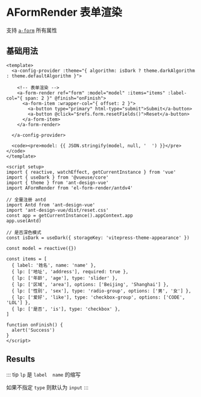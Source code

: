 # AFormRender 表单渲染

支持 [`a-form`](https://element-plus.gitee.io/zh-CN/component/form.html#form-attributes) 所有属性

## 基础用法

```vue preview
<template>
  <a-config-provider :theme="{ algorithm: isDark ? theme.darkAlgorithm : theme.defaultAlgorithm }">

    <!-- 表单渲染 -->
    <a-form-render ref="form" :model="model" :items="items" :label-col="{ span: 2 }" @finish="onFinish">
      <a-form-item :wrapper-col="{ offset: 2 }">
        <a-button type="primary" html-type="submit">Submit</a-button>
        <a-button @click="$refs.form.resetFields()">Reset</a-button>
      </a-form-item>
    </a-form-render>

  </a-config-provider>
  
  <code><pre>model: {{ JSON.stringify(model, null, '  ') }}</pre></code>
</template>

<script setup>
import { reactive, watchEffect, getCurrentInstance } from 'vue'
import { useDark } from '@vueuse/core'
import { theme } from 'ant-design-vue'
import AFormRender from 'el-form-render/antdv4'

// 全量注册 antd
import Antd from 'ant-design-vue'
import 'ant-design-vue/dist/reset.css'
const app = getCurrentInstance().appContext.app
app.use(Antd)

// 是否深色模式
const isDark = useDark({ storageKey: 'vitepress-theme-appearance' })

const model = reactive({})

const items = [
  { label: '姓名', name: 'name' },
  { lp: ['地址', 'address'], required: true },
  { lp: ['年龄', 'age'], type: 'slider' },
  { lp: ['区域', 'area'], options: ['Beijing', 'Shanghai'] },
  { lp: ['性别', 'sex'], type: 'radio-group', options: ['男', '女'] },
  { lp: ['爱好', 'like'], type: 'checkbox-group', options: ['CODE', 'LOL'] },
  { lp: ['是否', 'is'], type: 'checkbox' },
]

function onFinish() {
  alert('Success')
}
</script>
```

## Results

::: tip
`lp` 是 `label  name` 的缩写

如果不指定 `type` 则默认为 `input`
:::

<style>
  .ant-btn + .ant-btn {
    margin-left: 10px;
  }
</style>